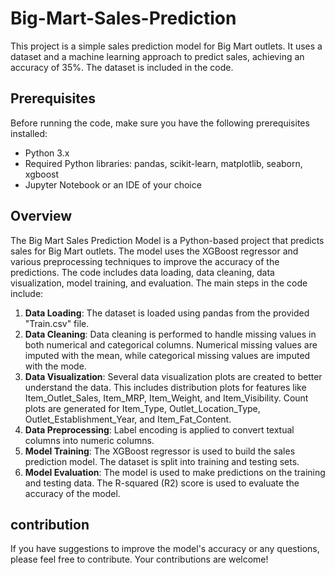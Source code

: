 # Big-Mart-Sales-Prediction

This project is a simple sales prediction model for Big Mart outlets.
It uses a dataset and a machine learning approach to predict sales, achieving an accuracy of 35%. The dataset is included in the code.

## Prerequisites
Before running the code, make sure you have the following prerequisites installed:
- Python 3.x
- Required Python libraries: pandas, scikit-learn, matplotlib, seaborn, xgboost
- Jupyter Notebook or an IDE of your choice

## Overview
The Big Mart Sales Prediction Model is a Python-based project that predicts sales for Big Mart outlets. 
The model uses the XGBoost regressor and various preprocessing techniques to improve the accuracy of the predictions. 
The code includes data loading, data cleaning, data visualization, model training, and evaluation.
The main steps in the code include:
1. **Data Loading**: The dataset is loaded using pandas from the provided "Train.csv" file.
2. **Data Cleaning**: Data cleaning is performed to handle missing values in both numerical and categorical columns.
   Numerical missing values are imputed with the mean, while categorical missing values are imputed with the mode.
4. **Data Visualization**: Several data visualization plots are created to better understand the data.
   This includes distribution plots for features like Item_Outlet_Sales, Item_MRP, Item_Weight, and Item_Visibility.
   Count plots are generated for Item_Type, Outlet_Location_Type, Outlet_Establishment_Year, and Item_Fat_Content.
5. **Data Preprocessing**: Label encoding is applied to convert textual columns into numeric columns.
6. **Model Training**: The XGBoost regressor is used to build the sales prediction model. The dataset is split into training and testing sets.
7. **Model Evaluation**: The model is used to make predictions on the training and testing data. The R-squared (R2) score is used to evaluate the accuracy of the model.


## contribution
If you have suggestions to improve the model's accuracy or any questions, please feel free to contribute. Your contributions are welcome! 


  
